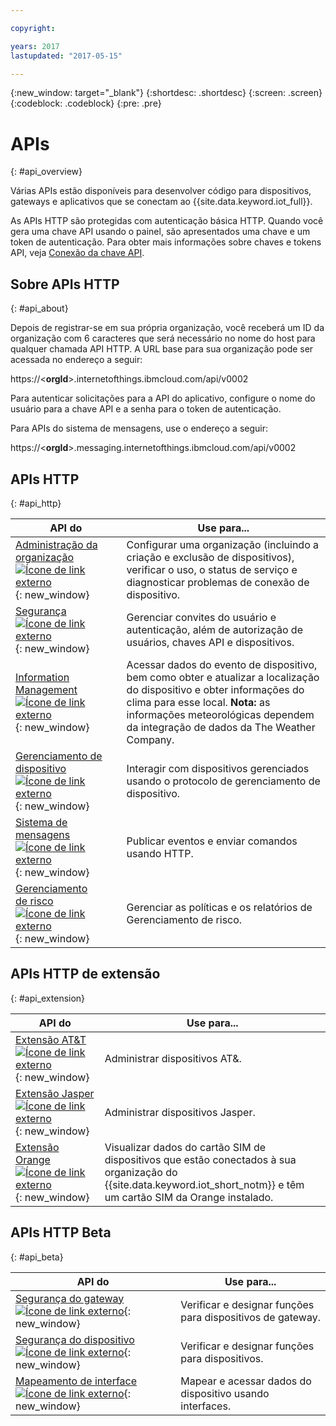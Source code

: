 ```yaml
---

copyright:

years: 2017
lastupdated: "2017-05-15"

---
```


{:new_window: target="\_blank"}
{:shortdesc: .shortdesc}
{:screen: .screen}
{:codeblock: .codeblock}
{:pre: .pre}


# APIs
{: #api_overview}

Várias APIs estão disponíveis para desenvolver código para dispositivos, gateways e aplicativos que se conectam ao {{site.data.keyword.iot_full}}.

As APIs HTTP são protegidas com autenticação básica HTTP. Quando você gera uma chave API usando o painel, são apresentados uma chave e um token de autenticação. Para obter mais informações sobre chaves e tokens API, veja [Conexão da chave API](../platform_authorization.html#api-key).


## Sobre APIs HTTP
{: #api_about}

Depois de registrar-se em sua própria organização, você receberá um ID da organização com 6 caracteres que será necessário no nome do host para qualquer chamada API HTTP. A URL base para sua organização pode ser acessada no endereço a seguir:

https://<**orgId**>.internetofthings.ibmcloud.com/api/v0002

Para autenticar solicitações para a API do aplicativo, configure o nome do usuário para a chave API e a senha para o token de autenticação.

Para APIs do sistema de mensagens, use o endereço a seguir:

https://<**orgId**>.messaging.internetofthings.ibmcloud.com/api/v0002

## APIs HTTP
{: #api_http}

API do                     | Use para...       
------------- | -------------
[Administração da organização ![Ícone de link externo](../../../icons/launch-glyph.svg)](https://docs.internetofthings.ibmcloud.com/apis/swagger/v0002/orgAdmin.html){: new_window} | Configurar uma organização (incluindo a criação e exclusão de dispositivos), verificar o uso, o status de serviço e diagnosticar problemas de conexão de dispositivo.
[Segurança ![Ícone de link externo](../../../icons/launch-glyph.svg)](https://docs.internetofthings.ibmcloud.com/apis/swagger/v0002/security.html){: new_window} | Gerenciar convites do usuário e autenticação, além de autorização de usuários, chaves API e dispositivos.
[Information Management ![Ícone de link externo](../../../icons/launch-glyph.svg)](https://docs.internetofthings.ibmcloud.com/apis/swagger/v0002/info-mgmt.html){: new_window} |  Acessar dados do evento de dispositivo, bem como obter e atualizar a localização do dispositivo e obter informações do clima para esse local. **Nota:** as informações meteorológicas dependem da integração de dados da The Weather Company.
[Gerenciamento de dispositivo ![Ícone de link externo](../../../icons/launch-glyph.svg)](https://docs.internetofthings.ibmcloud.com/apis/swagger/v0002/deviceMgmt.html){: new_window} | Interagir com dispositivos gerenciados usando o protocolo de gerenciamento de dispositivo.
[Sistema de mensagens ![Ícone de link externo](../../../icons/launch-glyph.svg)](https://docs.internetofthings.ibmcloud.com/apis/swagger/v0002/http-messaging.html){: new_window}   | Publicar eventos e enviar comandos usando HTTP.
[Gerenciamento de risco ![Ícone de link externo](../../../icons/launch-glyph.svg)](https://docs.internetofthings.ibmcloud.com/apis/swagger/v0002/riskmgmt.html){: new_window}   | Gerenciar as políticas e os relatórios de Gerenciamento de risco.

## APIs HTTP de extensão
{: #api_extension}

API do                     | Use para...       
------------- | -------------
[Extensão AT&T ![Ícone de link externo](../../../icons/launch-glyph.svg)](https://docs.internetofthings.ibmcloud.com/apis/swagger/v0002/ext-atnt.html){: new_window} | Administrar dispositivos AT&.
[Extensão Jasper ![Ícone de link externo](../../../icons/launch-glyph.svg)](https://docs.internetofthings.ibmcloud.com/apis/swagger/v0002/ext-jasper.html){: new_window} | Administrar dispositivos Jasper.
[Extensão Orange ![Ícone de link externo](../../../icons/launch-glyph.svg)](https://docs.internetofthings.ibmcloud.com/apis/swagger/v0002/ext-orange.html){: new_window} | Visualizar dados do cartão SIM de dispositivos que estão conectados à sua organização do {{site.data.keyword.iot_short_notm}} e têm um cartão SIM da Orange instalado.

## APIs HTTP Beta
{: #api_beta}

API do                     | Use para...       
------------- | -------------
[Segurança do gateway ![Ícone de link externo](../../../icons/launch-glyph.svg)](https://docs.internetofthings.ibmcloud.com/apis/swagger/v0002-beta/security-gateway-beta.html){: new_window}   | Verificar e designar funções para dispositivos de gateway.
[Segurança do dispositivo ![Ícone de link externo](../../../icons/launch-glyph.svg)](https://docs.internetofthings.ibmcloud.com/apis/swagger/v0002-beta/security-devices-beta.html){: new_window} | Verificar e designar funções para dispositivos.
[Mapeamento de interface ![Ícone de link externo](../../../icons/launch-glyph.svg)](https://docs.internetofthings.ibmcloud.com/apis/swagger/v0002-beta/info-mgmt-beta.html){: new_window}   |   Mapear e acessar dados do dispositivo usando interfaces.

